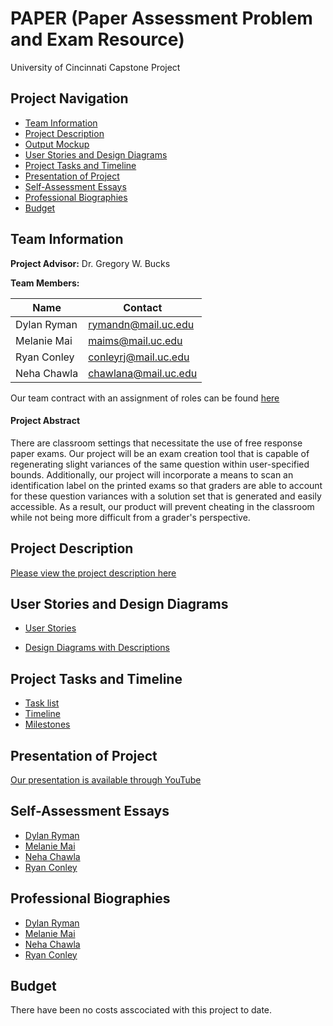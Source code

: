 # PAPER (Paper Assessment Problem and Exam Resource)
University of Cincinnati Capstone Project

## Project Navigation
- [Team Information](https://github.com/conleyrj/SeniorCapstoneProject-CS5001/blob/main/README.md#team-information)
- [Project Description](https://github.com/conleyrj/SeniorCapstoneProject-CS5001/blob/main/README.md#project-description)
- [Output Mockup](https://github.com/conleyrj/SeniorCapstoneProject-CS5001/blob/main/OutputMockup.pdf)
- [User Stories and Design Diagrams](https://github.com/conleyrj/SeniorCapstoneProject-CS5001/blob/main/README.md#user-stories-and-design-diagrams)
- [Project Tasks and Timeline](https://github.com/conleyrj/SeniorCapstoneProject-CS5001/blob/main/README.md#project-tasks-and-timeline)
- [Presentation of Project](https://github.com/conleyrj/SeniorCapstoneProject-CS5001/blob/main/README.md#presentation-of-project)
- [Self-Assessment Essays](https://github.com/conleyrj/SeniorCapstoneProject-CS5001/blob/main/README.md#self-assessment-essays)
- [Professional Biographies](https://github.com/conleyrj/SeniorCapstoneProject-CS5001/blob/main/README.md#professional-biographies)
- [Budget](https://github.com/conleyrj/SeniorCapstoneProject-CS5001/blob/main/README.md#budget)

## Team Information
**Project Advisor:** Dr. Gregory W. Bucks

**Team Members:**

| Name        | Contact     |
| ----------- | ----------- |
| Dylan Ryman | rymandn@mail.uc.edu |
| Melanie Mai | maims@mail.uc.edu |
| Ryan Conley | conleyrj@mail.uc.edu |
| Neha Chawla | chawlana@mail.uc.edu |

Our team contract with an assignment of roles can be found [here](https://github.com/conleyrj/SeniorCapstoneProject-CS5001/blob/main/TeamContract.md)

#### Project Abstract
There are classroom settings that necessitate the use of free response paper exams. Our project will be an exam creation tool that is capable of regenerating slight variances of the same question within user-specified bounds. Additionally, our project will incorporate a means to scan an identification label on the printed exams so that graders are able to account for these question variances with a solution set that is generated and easily accessible. As a result, our product will prevent cheating in the classroom while not being more difficult from a grader's perspective.

## Project Description
[Please view the project description here](https://github.com/conleyrj/SeniorCapstoneProject-CS5001/blob/main/ProjectDescription.md)

## User Stories and Design Diagrams
- [User Stories](https://github.com/conleyrj/SeniorCapstoneProject-CS5001/blob/main/UserStories.md)  
  
- [Design Diagrams with Descriptions](https://github.com/conleyrj/SeniorCapstoneProject-CS5001/blob/main/Design_Diagrams/DesignDiagrams.md)

## Project Tasks and Timeline
- [Task list](https://github.com/conleyrj/SeniorCapstoneProject-CS5001/blob/main/Tasklist.md)
- [Timeline](https://github.com/conleyrj/SeniorCapstoneProject-CS5001/blob/main/Milestones.md#timeline)
- [Milestones](https://github.com/conleyrj/SeniorCapstoneProject-CS5001/blob/main/Milestones.md#milestones)

## Presentation of Project
[Our presentation is available through YouTube](https://www.youtube.com/watch?v=nM9z1V7UVlc)

## Self-Assessment Essays
- [Dylan Ryman](https://github.com/conleyrj/SeniorCapstoneProject-CS5001/blob/main/HomeworkEssays/Essay_Ryman.md)
- [Melanie Mai](https://github.com/conleyrj/SeniorCapstoneProject-CS5001/blob/main/HomeworkEssays/MMai_IndividualAssessment.md)
- [Neha Chawla](https://github.com/conleyrj/SeniorCapstoneProject-CS5001/blob/main/HomeworkEssays/Senior%20Design%20Homework%203-%20Neha%20Chawla.md)
- [Ryan Conley](https://github.com/conleyrj/SeniorCapstoneProject-CS5001/blob/main/HomeworkEssays/ConleyIndividualEssay.md)

## Professional Biographies
- [Dylan Ryman](https://github.com/conleyrj/SeniorCapstoneProject-CS5001/blob/main/Biography_Ryman.md)
- [Melanie Mai](https://github.com/conleyrj/SeniorCapstoneProject-CS5001/blob/main/CS5001_melaniemai_prof_bio.md)
- [Neha Chawla](https://github.com/conleyrj/SeniorCapstoneProject-CS5001/blob/main/ChawlaNeha_Biography.md)
- [Ryan Conley](https://github.com/conleyrj/SeniorCapstoneProject-CS5001/blob/main/ConleyProfessionalBiography.md)

## Budget
There have been no costs asscociated with this project to date.

